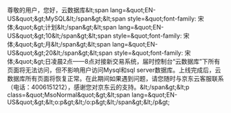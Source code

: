 尊敬的用户，您好，云数据库&amp;lt;span lang=&amp;quot;EN-US&amp;quot;&amp;gt;MySQL&amp;lt;/span&amp;gt;&amp;lt;span style=&amp;quot;font-family: 宋体;&amp;quot;&amp;gt;计划&amp;lt;/span&amp;gt;&amp;lt;span lang=&amp;quot;EN-US&amp;quot;&amp;gt;10&amp;lt;/span&amp;gt;&amp;lt;span style=&amp;quot;font-family: 宋体;&amp;quot;&amp;gt;月&amp;lt;/span&amp;gt;&amp;lt;span lang=&amp;quot;EN-US&amp;quot;&amp;gt;20&amp;lt;/span&amp;gt;&amp;lt;span style=&amp;quot;font-family: 宋体;&amp;quot;&amp;gt;日凌晨2点——8点对接新交易系统，届时控制台“云数据库”下所有页面将无法访问，但不影响用户访问Mysql和sql server数据库。上线完成后，云数据库所有页面将恢复正常。在此期间如果遇到问题，请您随时与京东云客服联系（电话：4006151212），感谢您对京东云的支持。&amp;lt;/span&amp;gt;&amp;lt;p class=&amp;quot;MsoNormal&amp;quot;&amp;gt;&amp;lt;span lang=&amp;quot;EN-US&amp;quot;&amp;gt;&amp;lt;o:p&amp;gt;&amp;lt;/o:p&amp;gt;&amp;lt;/span&amp;gt;&amp;lt;/p&amp;gt;